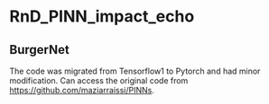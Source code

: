 # RnD_PINN_impact_echo

## BurgerNet
The code was migrated from Tensorflow1 to Pytorch and had minor modification. Can access the original code from https://github.com/maziarraissi/PINNs. 
